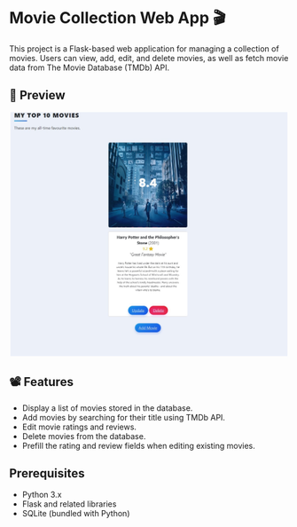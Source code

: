 # Movie Collection Web App 🎬

This project is a Flask-based web application for managing a collection of movies. Users can view, add, edit, and delete movies, as well as fetch movie data from The Movie Database (TMDb) API.
## 🍿 Preview

<p style="text-align: center;">
  <img src="./preview/preview.jpg" alt="Description" width="500">
</p>

## 📽️ Features

- Display a list of movies stored in the database.
- Add movies by searching for their title using TMDb API.
- Edit movie ratings and reviews.
- Delete movies from the database.
- Prefill the rating and review fields when editing existing movies.

## Prerequisites

- Python 3.x
- Flask and related libraries
- SQLite (bundled with Python)
